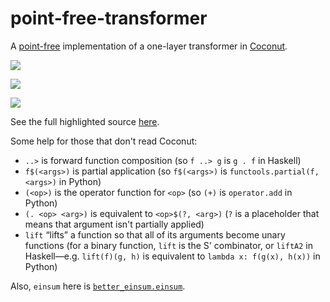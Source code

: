 # point-free-transformer

A [point-free](https://en.wikipedia.org/wiki/Tacit_programming) implementation of a one-layer transformer in [Coconut](https://coconut-lang.org/).

![](https://i.imgur.com/QSmFE2m.png)

![](https://i.imgur.com/9WpR3Rf.png)

![](https://i.imgur.com/RB8iFGw.png)

See the full highlighted source [here](https://refined-github-html-preview.kidonng.workers.dev/evhub/point-free-transformer/raw/main/point_free_transformer.html).

Some help for those that don't read Coconut:
- `..>` is forward function composition (so `f ..> g` is `g . f` in Haskell)
- `f$(<args>)` is partial application (so `f$(<args>)` is `functools.partial(f, <args>)` in Python)
- `(<op>)` is the operator function for `<op>` (so `(+)` is `operator.add` in Python)
- `(. <op> <arg>)` is equivalent to `<op>$(?, <arg>)` (`?` is a placeholder that means that argument isn't partially applied)
- `lift` “lifts” a function so that all of its arguments become unary functions (for a binary function, `lift` is the S' combinator, or `liftA2` in Haskell—e.g. `lift(f)(g, h)` is equivalent to `lambda x: f(g(x), h(x))` in Python)

Also, `einsum` here is [`better_einsum.einsum`](https://github.com/evhub/better_einsum).

